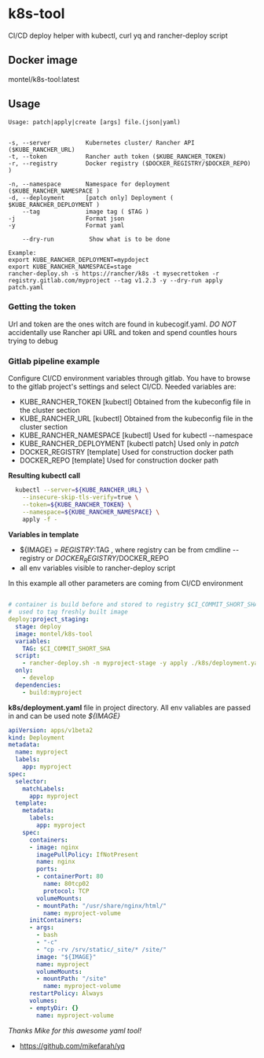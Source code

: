 # k8s-tool
CI/CD deploy helper with kubectl, curl yq and rancher-deploy script


## Docker image
montel/k8s-tool:latest

## Usage

```text
Usage: patch|apply|create [args] file.(json|yaml)


-s, --server          Kubernetes cluster/ Rancher API ($KUBE_RANCHER_URL)
-t, --token           Rancher auth token ($KUBE_RANCHER_TOKEN)
-r, --registry        Docker registry ($DOCKER_REGISTRY/$DOCKER_REPO) )

-n, --namespace       Namespace for deployment ($KUBE_RANCHER_NAMESPACE )
-d, --deployment      [patch only] Deployment ( $KUBE_RANCHER_DEPLOYMENT )
    --tag             image tag ( $TAG )
-j                    Format json
-y                    Format yaml

    --dry-run          Show what is to be done

Example:
export KUBE_RANCHER_DEPLOYMENT=mypdoject
export KUBE_RANCHER_NAMESPACE=stage
rancher-deploy.sh -s https://rancher/k8s -t mysecrettoken -r registry.gitlab.com/myproject --tag v1.2.3 -y --dry-run apply patch.yaml

```
### Getting the token
Url and token are the ones witch are found in kubecogif.yaml. *DO NOT* accidentally use Rancher api URL and token and spend countles hours trying to debug

### Gitlab pipeline example ###
Configure CI/CD environment variables through gitlab.
You have to browse to the gitlab project's settings and select CI/CD.
Needed variables are:

  - KUBE_RANCHER_TOKEN [kubectl] Obtained from the kubeconfig file in the cluster section
  - KUBE_RANCHER_URL   [kubectl] Obtained from the kubeconfig file in the cluster section
  - KUBE_RANCHER_NAMESPACE [kubectl] Used for kubectl --namespace
  - KUBE_RANCHER_DEPLOYMENT [kubectl patch] Used only in *patch* 
  - DOCKER_REGISTRY [template] Used for construction docker path
  - DOCKER_REPO [template] Used for construction docker path

**Resulting kubectl call**

```bash
  kubectl --server=${KUBE_RANCHER_URL} \
    --insecure-skip-tls-verify=true \
    --token=${KUBE_RANCHER_TOKEN} \
    --namespace=${KUBE_RANCHER_NAMESPACE} \
    apply -f -
```

**Variables in template**
  - ${IMAGE}  = $REGISTRY:$TAG , where registry can be from cmdline --registry or $DOCKER_REGISTRY/$DOCKER_REPO
  - all env variables visible to rancher-deploy script
  
In this example all other parameters are coming from CI/CD environment
```yaml

# container is build before and stored to registry $CI_COMMIT_SHORT_SHA is 
#  used to tag freshly built image
deploy:project_staging:
  stage: deploy
  image: montel/k8s-tool
  variables:
    TAG: $CI_COMMIT_SHORT_SHA
  script:
    - rancher-deploy.sh -n myproject-stage -y apply ./k8s/deployment.yaml
  only:
    - develop
  dependencies:
    - build:myproject

```

**k8s/deployment.yaml** file in project directory. All env valiables are passed in and can be used note *${IMAGE}*
```yaml
apiVersion: apps/v1beta2
kind: Deployment
metadata:
  name: myproject
  labels:
    app: myproject
spec:
  selector:
    matchLabels:
      app: myproject
  template:
    metadata:
      labels:
        app: myproject
    spec:
      containers:
      - image: nginx
        imagePullPolicy: IfNotPresent
        name: nginx
        ports:
        - containerPort: 80
          name: 80tcp02
          protocol: TCP
        volumeMounts:
        - mountPath: "/usr/share/nginx/html/"
          name: myproject-volume
      initContainers:
      - args:
        - bash
        - "-c"
        - "cp -rv /srv/static/_site/* /site/"
        image: "${IMAGE}"
        name: myproject
        volumeMounts:
        - mountPath: "/site"
          name: myproject-volume
      restartPolicy: Always
      volumes:
      - emptyDir: {}
        name: myproject-volume

```


*Thanks Mike for this awesome yaml tool!*

* https://github.com/mikefarah/yq
